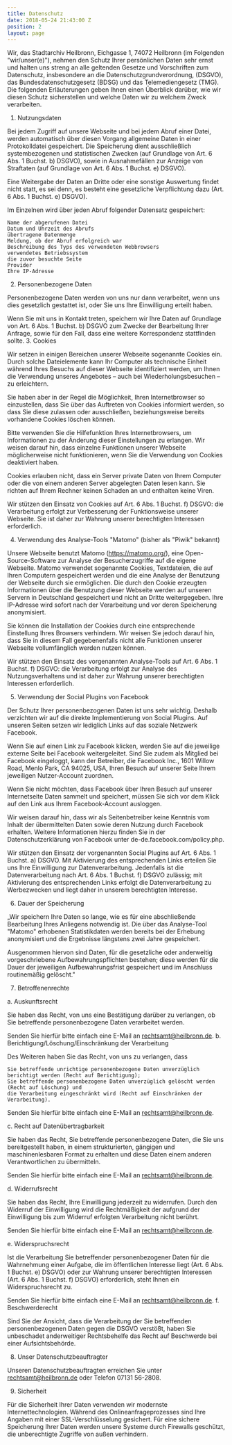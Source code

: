```yaml
---
title: Datenschutz
date: 2018-05-24 21:43:00 Z
position: 2
layout: page
---
```


Wir, das Stadtarchiv Heilbronn, Eichgasse 1, 74072 Heilbronn (im Folgenden “wir/unser(e)"), nehmen den Schutz Ihrer persönlichen Daten sehr ernst und halten uns streng an alle geltenden Gesetze und Vorschriften zum Datenschutz, insbesondere an die Datenschutzgrundverordnung, (DSGVO), das Bundesdatenschutzgesetz (BDSG) und das Telemediengesetz (TMG). Die folgenden Erläuterungen geben Ihnen einen Überblick darüber, wie wir diesen Schutz sicherstellen und welche Daten wir zu welchem Zweck verarbeiten.

1. Nutzungsdaten

Bei jedem Zugriff auf unsere Webseite und bei jedem Abruf einer Datei, werden automatisch über diesen Vorgang allgemeine Daten in einer Protokolldatei gespeichert. Die Speicherung dient ausschließlich systembezogenen und statistischen Zwecken (auf Grundlage von Art. 6 Abs. 1 Buchst. b) DSGVO), sowie in Ausnahmefällen zur Anzeige von Straftaten (auf Grundlage von Art. 6 Abs. 1 Buchst. e) DSGVO).

Eine Weitergabe der Daten an Dritte oder eine sonstige Auswertung findet nicht statt, es sei denn, es besteht eine gesetzliche Verpflichtung dazu (Art. 6 Abs. 1 Buchst. e) DSGVO).

Im Einzelnen wird über jeden Abruf folgender Datensatz gespeichert:

    Name der abgerufenen Datei
    Datum und Uhrzeit des Abrufs
    übertragene Datenmenge
    Meldung, ob der Abruf erfolgreich war
    Beschreibung des Typs des verwendeten Webbrowsers
    verwendetes Betriebssystem
    die zuvor besuchte Seite
    Provider
    Ihre IP-Adresse

2. Personenbezogene Daten

Personenbezogene Daten werden von uns nur dann verarbeitet, wenn uns dies gesetzlich gestattet ist, oder Sie uns Ihre Einwilligung erteilt haben.

Wenn Sie mit uns in Kontakt treten, speichern wir Ihre Daten auf Grundlage von Art. 6 Abs. 1 Buchst. b) DSGVO zum Zwecke der Bearbeitung Ihrer Anfrage, sowie für den Fall, dass eine weitere Korrespondenz stattfinden sollte.
3. Cookies

Wir setzen in einigen Bereichen unserer Webseite sogenannte Cookies ein. Durch solche Dateielemente kann Ihr Computer als technische Einheit während Ihres Besuchs auf dieser Webseite identifiziert werden, um Ihnen die Verwendung unseres Angebotes – auch bei Wiederholungsbesuchen – zu erleichtern.

Sie haben aber in der Regel die Möglichkeit, Ihren Internetbrowser so einzustellen, dass Sie über das Auftreten von Cookies informiert werden, so dass Sie diese zulassen oder ausschließen, beziehungsweise bereits vorhandene Cookies löschen können.

Bitte verwenden Sie die Hilfefunktion Ihres Internetbrowsers, um Informationen zu der Änderung dieser Einstellungen zu erlangen. Wir weisen darauf hin, dass einzelne Funktionen unserer Webseite möglicherweise nicht funktionieren, wenn Sie die Verwendung von Cookies deaktiviert haben.

Cookies erlauben nicht, dass ein Server private Daten von Ihrem Computer oder die von einem anderen Server abgelegten Daten lesen kann. Sie richten auf Ihrem Rechner keinen Schaden an und enthalten keine Viren.

Wir stützen den Einsatz von Cookies auf Art. 6 Abs. 1 Buchst. f) DSGVO: die Verarbeitung erfolgt zur Verbesserung der Funktionsweise unserer Webseite. Sie ist daher zur Wahrung unserer berechtigten Interessen erforderlich.

4. Verwendung des Analyse-Tools "Matomo" (bisher als "Piwik" bekannt)

Unsere Webseite benutzt Matomo (https://matomo.org/), eine Open-Source-Software zur Analyse der Besucherzugriffe auf die eigene Webseite. Matomo verwendet sogenannte Cookies, Textdateien, die auf Ihren Computern gespeichert werden und die eine Analyse der Benutzung der Webseite durch sie ermöglichen. Die durch den Cookie erzeugten Informationen über die Benutzung dieser Webseite werden auf unseren Servern in Deutschland gespeichert und nicht an Dritte weitergegeben. Ihre IP-Adresse wird sofort nach der Verarbeitung und vor deren Speicherung anonymisiert.

Sie können die Installation der Cookies durch eine entsprechende Einstellung Ihres Browsers verhindern. Wir weisen Sie jedoch darauf hin, dass Sie in diesem Fall gegebenenfalls nicht alle Funktionen unserer Webseite vollumfänglich werden nutzen können.

Wir stützen den Einsatz des vorgenannten Analyse-Tools auf Art. 6 Abs. 1 Buchst. f) DSGVO: die Verarbeitung erfolgt zur Analyse des Nutzungsverhaltens und ist daher zur Wahrung unserer berechtigten Interessen erforderlich.

5. Verwendung der Social Plugins von Facebook

Der Schutz Ihrer personenbezogenen Daten ist uns sehr wichtig. Deshalb verzichten wir auf die direkte Implementierung von Social Plugins. Auf unseren Seiten setzen wir lediglich Links auf das soziale Netzwerk Facebook.

Wenn Sie auf einen Link zu Facebook klicken, werden Sie auf die jeweilige externe Seite bei Facebook weitergeleitet. Sind Sie zudem als Mitglied bei Facebook eingeloggt, kann der Betreiber, die Facebook Inc., 1601 Willow Road, Menlo Park, CA 94025, USA, Ihren Besuch auf unserer Seite Ihrem jeweiligen Nutzer-Account zuordnen.

Wenn Sie nicht möchten, dass Facebook über Ihren Besuch auf unserer Internetseite Daten sammelt und speichert, müssen Sie sich vor dem Klick auf den Link aus Ihrem Facebook-Account ausloggen.

Wir weisen darauf hin, dass wir als Seitenbetreiber keine Kenntnis vom Inhalt der übermittelten Daten sowie deren Nutzung durch Facebook erhalten. Weitere Informationen hierzu finden Sie in der Datenschutzerklärung von Facebook unter de-de.facebook.com/policy.php.

Wir stützen den Einsatz der vorgenannten Social Plugins auf Art. 6 Abs. 1 Buchst. a) DSGVO. Mit Aktivierung des entsprechenden Links erteilen Sie uns Ihre Einwilligung zur Datenverarbeitung. Jedenfalls ist die Datenverarbeitung nach Art. 6 Abs. 1 Buchst. f) DSGVO zulässig; mit Aktivierung des entsprechenden Links erfolgt die Datenverarbeitung zu Werbezwecken und liegt daher in unserem berechtigten Interesse.

6. Dauer der Speicherung

„Wir speichern Ihre Daten so lange, wie es für eine abschließende Bearbeitung Ihres Anliegens notwendig ist. Die über das Analyse-Tool "Matomo" erhobenen Statistikdaten werden bereits bei der Erhebung anonymisiert und die Ergebnisse längstens zwei Jahre gespeichert.

Ausgenommen hiervon sind Daten, für die gesetzliche oder anderweitig vorgeschriebene Aufbewahrungspflichten bestehen; diese werden für die Dauer der jeweiligen Aufbewahrungsfrist gespeichert und im Anschluss routinemäßig gelöscht."

7. Betroffenenrechte

a. Auskunftsrecht

Sie haben das Recht, von uns eine Bestätigung darüber zu verlangen, ob Sie betreffende personenbezogene Daten verarbeitet werden.

Senden Sie hierfür bitte einfach eine E-Mail an rechtsamt@heilbronn.de.
b. Berichtigung/Löschung/Einschränkung der Verarbeitung

Des Weiteren haben Sie das Recht, von uns zu verlangen, dass

    Sie betreffende unrichtige personenbezogene Daten unverzüglich berichtigt werden (Recht auf Berichtigung);
    Sie betreffende personenbezogene Daten unverzüglich gelöscht werden (Recht auf Löschung) und
    die Verarbeitung eingeschränkt wird (Recht auf Einschränken der Verarbeitung).

Senden Sie hierfür bitte einfach eine E-Mail an rechtsamt@heilbronn.de.

c. Recht auf Datenübertragbarkeit

Sie haben das Recht, Sie betreffende personenbezogene Daten, die Sie uns bereitgestellt haben, in einem strukturierten, gängigen und maschinenlesbaren Format zu erhalten und diese Daten einem anderen Verantwortlichen zu übermitteln.

Senden Sie hierfür bitte einfach eine E-Mail an rechtsamt@heilbronn.de.

d. Widerrufsrecht

Sie haben das Recht, Ihre Einwilligung jederzeit zu widerrufen. Durch den Widerruf der Einwilligung wird die Rechtmäßigkeit der aufgrund der Einwilligung bis zum Widerruf erfolgten Verarbeitung nicht berührt.

Senden Sie hierfür bitte einfach eine E-Mail an rechtsamt@heilbronn.de.

e. Widerspruchsrecht

Ist die Verarbeitung Sie betreffender personenbezogener Daten für die Wahrnehmung einer Aufgabe, die im öffentlichen Interesse liegt (Art. 6 Abs. 1 Buchst. e) DSGVO) oder zur Wahrung unserer berechtigten Interessen (Art. 6 Abs. 1 Buchst. f) DSGVO) erforderlich, steht Ihnen ein Widerspruchsrecht zu.

Senden Sie hierfür bitte einfach eine E-Mail an rechtsamt@heilbronn.de.
f. Beschwerderecht

Sind Sie der Ansicht, dass die Verarbeitung der Sie betreffenden personenbezogenen Daten gegen die DSGVO verstößt, haben Sie unbeschadet anderweitiger Rechtsbehelfe das Recht auf Beschwerde bei einer Aufsichtsbehörde.

8. Unser Datenschutzbeauftragter

Unseren Datenschutzbeauftragten erreichen Sie unter rechtsamt@heilbronn.de oder Telefon 07131 56-2808.

9. Sicherheit

Für die Sicherheit Ihrer Daten verwenden wir modernste Internettechnologien. Während des Onlineanfrageprozesses sind Ihre Angaben mit einer SSL-Verschlüsselung gesichert. Für eine sichere Speicherung Ihrer Daten werden unsere Systeme durch Firewalls geschützt, die unberechtigte Zugriffe von außen verhindern. 